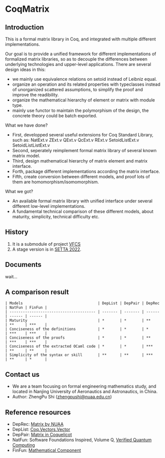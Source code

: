 # CoqMatrix

## Introduction
This is a formal matrix library in Coq, and integrated with multiple different implementations.

Our goal is to provide a unified framework for different implementations of formalized matrix libraries, so as to decouple the differences between underlying technologies and upper-level applications.
There are several design ideas in this:
* we mainly use equivalence relations on setoid instead of Leibniz equal.
* organize an operation and its related properties with typeclasses instead of unorganized scattered assumptions, to simplify the proof and improve the readibility.
* organize the mathematical hierarchy of element or matrix with module type.
* mainly use functor to maintain the polymorphism of the design, the concrete theory could be batch exported.

What we have done?
* First, developped several useful extensions for Coq Standard Library, such as:
  NatExt.v ZExt.v QExt.v QcExt.v RExt.v SetoidListExt.v SetoidListListExt.v
* Second, seperately reimplement formal matrix library of several known matrix model.
* Third, design mathematical hierarchy of matrix element and matrix interface.
* Forth, package different implementations according the matrix interface.
* Fifth, create conversion between different models, and proof lots of them are homomorphism/isomomorphism.

What we got?
* An available formal matrix library with unified interface under several different low-level implementations.
* A fundamental technical comparison of these different models, about maturity, simplicity, technical difficulty etc.

## History
1. It is a submodule of project [VFCS](https://github.com/zhengpushi/VFCS)
2. A stage version is in [SETTA 2022](https://github.com/zhengpushi/coq-matrix).

## Documents
wait...

## A comparison result

    | Models                                  | DepList | DepPair | DepRec | NatFun | FinFun |
    | --------------------------------------- | ------- | ------- | ------ | ------ | ------ |
    | Maturity                                | *       | *       | **     | **     | ***    |
    | Conciseness of the definitions          | *       | *       | *      | ***    | ***    |
    | Conciseness of the proofs               | *       | *       | **     | ***    | ***    |
    | Conciseness of the extracted OCaml code | *       | *       | ***    | **     | **     |
    | Simplicity of the syntax or skill       | **      | **      | ***    | **     | *      |
  

## Contact us

* We are a team focusing on formal engineering mathematics study, and located in Nanjing University of  Aeronautics and Astronautics, in China.
* Author: ZhengPu Shi (zhengpushi@nuaa.edu.cn) 

## Reference resources
* DepRec: [Matrix by NUAA](https://gitee.com/yingyingma/Matrix)
* DepList: [Coq.Vectors.Vector](https://coq.inria.fr/distrib/current/stdlib/Coq.Vectors.Vector.html)
* DepPair: [Matrix in Coquelicot](http://coquelicot.saclay.inria.fr/html/Coquelicot.Hierarchy.html#matrix)
* NatFun: Software Foundations Inspired, Volume Q, [Verified Quantum Computing](https://www.cs.umd.edu/~rrand/vqc/index.html)
* FinFun: [Mathematical Component](https://math-comp.github.io/)


